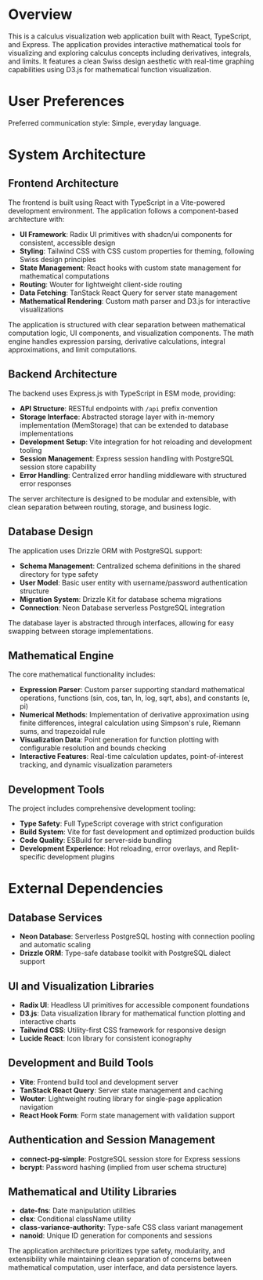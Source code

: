 # Overview

This is a calculus visualization web application built with React, TypeScript, and Express. The application provides interactive mathematical tools for visualizing and exploring calculus concepts including derivatives, integrals, and limits. It features a clean Swiss design aesthetic with real-time graphing capabilities using D3.js for mathematical function visualization.

# User Preferences

Preferred communication style: Simple, everyday language.

# System Architecture

## Frontend Architecture
The frontend is built using React with TypeScript in a Vite-powered development environment. The application follows a component-based architecture with:

- **UI Framework**: Radix UI primitives with shadcn/ui components for consistent, accessible design
- **Styling**: Tailwind CSS with CSS custom properties for theming, following Swiss design principles
- **State Management**: React hooks with custom state management for mathematical computations
- **Routing**: Wouter for lightweight client-side routing
- **Data Fetching**: TanStack React Query for server state management
- **Mathematical Rendering**: Custom math parser and D3.js for interactive visualizations

The application is structured with clear separation between mathematical computation logic, UI components, and visualization components. The math engine handles expression parsing, derivative calculations, integral approximations, and limit computations.

## Backend Architecture
The backend uses Express.js with TypeScript in ESM mode, providing:

- **API Structure**: RESTful endpoints with `/api` prefix convention
- **Storage Interface**: Abstracted storage layer with in-memory implementation (MemStorage) that can be extended to database implementations
- **Development Setup**: Vite integration for hot reloading and development tooling
- **Session Management**: Express session handling with PostgreSQL session store capability
- **Error Handling**: Centralized error handling middleware with structured error responses

The server architecture is designed to be modular and extensible, with clean separation between routing, storage, and business logic.

## Database Design
The application uses Drizzle ORM with PostgreSQL support:

- **Schema Management**: Centralized schema definitions in the shared directory for type safety
- **User Model**: Basic user entity with username/password authentication structure
- **Migration System**: Drizzle Kit for database schema migrations
- **Connection**: Neon Database serverless PostgreSQL integration

The database layer is abstracted through interfaces, allowing for easy swapping between storage implementations.

## Mathematical Engine
The core mathematical functionality includes:

- **Expression Parser**: Custom parser supporting standard mathematical operations, functions (sin, cos, tan, ln, log, sqrt, abs), and constants (e, pi)
- **Numerical Methods**: Implementation of derivative approximation using finite differences, integral calculation using Simpson's rule, Riemann sums, and trapezoidal rule
- **Visualization Data**: Point generation for function plotting with configurable resolution and bounds checking
- **Interactive Features**: Real-time calculation updates, point-of-interest tracking, and dynamic visualization parameters

## Development Tools
The project includes comprehensive development tooling:

- **Type Safety**: Full TypeScript coverage with strict configuration
- **Build System**: Vite for fast development and optimized production builds
- **Code Quality**: ESBuild for server-side bundling
- **Development Experience**: Hot reloading, error overlays, and Replit-specific development plugins

# External Dependencies

## Database Services
- **Neon Database**: Serverless PostgreSQL hosting with connection pooling and automatic scaling
- **Drizzle ORM**: Type-safe database toolkit with PostgreSQL dialect support

## UI and Visualization Libraries
- **Radix UI**: Headless UI primitives for accessible component foundations
- **D3.js**: Data visualization library for mathematical function plotting and interactive charts
- **Tailwind CSS**: Utility-first CSS framework for responsive design
- **Lucide React**: Icon library for consistent iconography

## Development and Build Tools
- **Vite**: Frontend build tool and development server
- **TanStack React Query**: Server state management and caching
- **Wouter**: Lightweight routing library for single-page application navigation
- **React Hook Form**: Form state management with validation support

## Authentication and Session Management
- **connect-pg-simple**: PostgreSQL session store for Express sessions
- **bcrypt**: Password hashing (implied from user schema structure)

## Mathematical and Utility Libraries
- **date-fns**: Date manipulation utilities
- **clsx**: Conditional className utility
- **class-variance-authority**: Type-safe CSS class variant management
- **nanoid**: Unique ID generation for components and sessions

The application architecture prioritizes type safety, modularity, and extensibility while maintaining clean separation of concerns between mathematical computation, user interface, and data persistence layers.
